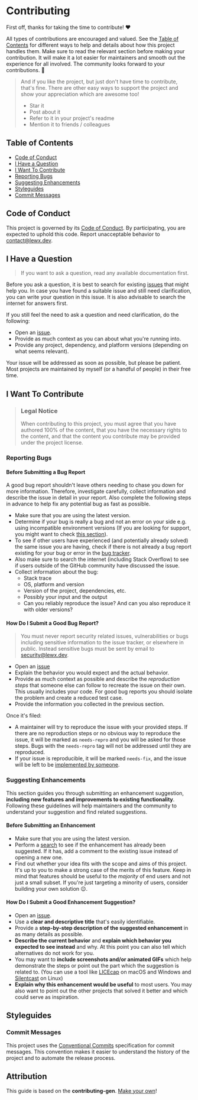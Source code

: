 <!-- learn more: https://docs.github.com/en/communities/setting-up-your-project-for-healthy-contributions/setting-guidelines-for-repository-contributors -->

# Contributing <!-- omit in toc -->

First off, thanks for taking the time to contribute! ❤️

All types of contributions are encouraged and valued. See the
[Table of Contents](#table-of-contents) for different ways to help and details
about how this project handles them. Make sure to read the relevant section
before making your contribution. It will make it a lot easier for maintainers
and smooth out the experience for all involved. The community looks forward to
your contributions. 🎉

> And if you like the project, but just don't have time to contribute, that's
> fine. There are other easy ways to support the project and show your
> appreciation which are awesome too!
>
> - Star it
> - Post about it
> - Refer to it in your project's readme
> - Mention it to friends / colleagues

## Table of Contents <!-- omit in toc -->

- [Code of Conduct](#code-of-conduct)
- [I Have a Question](#i-have-a-question)
- [I Want To Contribute](#i-want-to-contribute)
- [Reporting Bugs](#reporting-bugs)
- [Suggesting Enhancements](#suggesting-enhancements)
- [Styleguides](#styleguides)
- [Commit Messages](#commit-messages)

## Code of Conduct

This project is governed by its [Code of Conduct](/blob/main/CODE_OF_CONDUCT.md).
By participating, you are expected to uphold this code. Report unacceptable
behavior to [contact@lewx.dev](mailto:contact@lewx.dev).

## I Have a Question

> If you want to ask a question, read any available documentation first.

Before you ask a question, it is best to search for existing [issues](/issues)
that might help you. In case you have found a suitable issue and still need
clarification, you can write your question in this issue. It is also advisable
to search the internet for answers first.

If you still feel the need to ask a question and need clarification, do the
following:

- Open an [issue](/issues/new).
- Provide as much context as you can about what you're running into.
- Provide any project, dependency, and platform versions (depending on what
  seems relevant).

Your issue will be addressed as soon as possible, but please be patient. Most
projects are maintained by myself (or a handful of people) in their free time.

## I Want To Contribute

> ### Legal Notice <!-- omit in toc -->
>
> When contributing to this project, you must agree that you have authored 100%
> of the content, that you have the necessary rights to the content, and that
> the content you contribute may be provided under the project license.

### Reporting Bugs

#### Before Submitting a Bug Report <!-- omit in toc -->

A good bug report shouldn't leave others needing to chase you down for more
information. Therefore, investigate carefully, collect information and describe
the issue in detail in your report. Also complete the following steps in advance
to help fix any potential bug as fast as possible.

- Make sure that you are using the latest version.
- Determine if your bug is really a bug and not an error on your side e.g. using
  incompatible environment versions (If you are looking for support, you might
  want to check [this section](#i-have-a-question)).
- To see if other users have experienced (and potentially already solved) the
  same issue you are having, check if there is not already a bug report existing
  for your bug or error in the [bug tracker](/issues?q=label%3Abug).
- Also make sure to search the internet (including Stack Overflow) to see if
  users outside of the GitHub community have discussed the issue.
- Collect information about the bug:
  - Stack trace
  - OS, platform and version
  - Version of the project, dependencies, etc.
  - Possibly your input and the output
  - Can you reliably reproduce the issue? And can you also reproduce it with
    older versions?

#### How Do I Submit a Good Bug Report? <!-- omit in toc -->

> You must never report security related issues, vulnerabilities or bugs
> including sensitive information to the issue tracker, or elsewhere in public.
> Instead sensitive bugs must be sent by email to
> [security@lewx.dev](mailto:security@lewx.dev).

- Open an [issue](/issues/new?title=fix%3A%20%5BCHANGEME%5D&labels=bug)
- Explain the behavior you would expect and the actual behavior.
- Provide as much context as possible and describe the
  _reproduction steps_ that someone else can follow to recreate the issue on
  their own. This usually includes your code. For good bug reports you should
  isolate the problem and create a reduced test case.
- Provide the information you collected in the previous section.

Once it's filed:

- A maintainer will try to reproduce the issue with your provided steps. If
  there are no reproduction steps or no obvious way to reproduce the issue, it
  will be marked as `needs-repro` and you will be asked for those steps. Bugs
  with the `needs-repro` tag will not be addressed until they are reproduced.
- If your issue is reproducible, it will be marked `needs-fix`, and the issue
  will be left to be [implemented by someone](#your-first-code-contribution).

### Suggesting Enhancements

This section guides you through submitting an enhancement suggestion,
**including new features and improvements to existing functionality**. Following
these guidelines will help maintainers and the community to understand your
suggestion and find related suggestions.

#### Before Submitting an Enhancement <!-- omit in toc -->

- Make sure that you are using the latest version.
- Perform a [search](/issues?q=label%3Aenhancement) to see if the enhancement
  has already been suggested. If it has, add a comment to the existing issue
  instead of opening a new one.
- Find out whether your idea fits with the scope and aims of this project. It's
  up to you to make a strong case of the merits of this feature. Keep in mind
  that features should be useful to the _majority_ of end users and not just a
  small subset. If you're just targeting a minority of users, consider building
  your own solution :wink:.

#### How Do I Submit a Good Enhancement Suggestion? <!-- omit in toc -->

- Open an [issue](/issues/new?title=feat%3A%20%5BCHANGEME%5D&labels=enhancement).
- Use a **clear and descriptive title** that's easily identifiable.
- Provide a **step-by-step description of the suggested enhancement** in as many
  details as possible.
- **Describe the current behavior** and
  **explain which behavior you expected to see instead** and why. At this point
  you can also tell which alternatives do not work for you.
- You may want to **include screenshots and/or animated GIFs** which help
  demonstrate the steps or point out the part which the suggestion is related
  to. (You can use a tool like [LICEcap](https://www.cockos.com/licecap/) on
  macOS and Windows and [Silentcast](https://github.com/colinkeenan/silentcast)
  on Linux)
- **Explain why this enhancement would be useful** to most users. You may also
  want to point out the other projects that solved it better and which could
  serve as inspiration.

## Styleguides

### Commit Messages

This project uses the [Conventional Commits](https://www.conventionalcommits.org/)
specification for commit messages. This convention makes it easier to understand
the history of the project and to automate the release process.

## Attribution <!-- omit in toc -->

This guide is based on the **contributing-gen**.
[Make your own](https://generator.contributing.md)!
